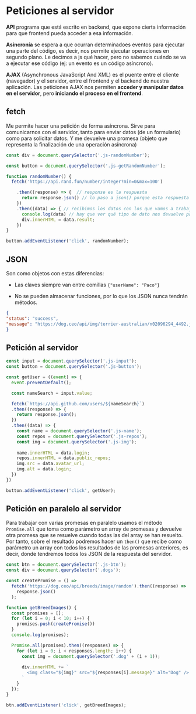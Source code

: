 # Peticiones al servidor

**API** programa que está escrito en backend, que expone cierta información para que frontend pueda acceder a esa información.

**Asincronía** se espera a que ocurran determinadoes eventos para ejecutar una parte del código, es decir, nos permite ejecutar operaciones en segundo plano. Le decimos a js qué hacer, pero no sabemos cuándo se va a ejecutar ese código (ej: un evento es un código asíncrono).

**AJAX** (Asynchronous JavaScript And XML) es el puente entre el cliente (navegador) y el servidor, entre el frontend y el backend de nuestra aplicación. Las peticiones AJAX nos permiten **acceder y manipular datos en el servidor**, pero **iniciando el proceso en el frontend**.

## fetch

Me permite hacer una petición de forma asíncrona. Sirve para comunicarnos con el servidor, tanto para enviar datos (de un formulario) como para solicitar datos. Y me devuelve una promesa (objeto que representa la finalización de una operación asíncrona)

```javascript
const div = document.querySelector('.js-randomNumber');

const button = document.querySelector('.js-getRandomNumber');

function randomNumber() {
  fetch('https://api.rand.fun/number/integer?min=0&max=100')

    .then((response) => {  // response es la respuesta
      return response.json() // lo paso a json() porque esta respuesta me da da en bites y no lo entendemos
    })
    .then((data) => { // recibimos los datos con los que vamos a trabajar
      console.log(data) // hay que ver qué tipo de dato nos devuelve para poder saber cómo pintarlo luego en html o hacer lo que quiera con él...
      div.innerHTML = data.result;
    })
}

button.addEventListener('click', randomNumber);
```

## JSON
Son como objetos con estas diferencias:

- Las claves siempre van entre comillas `{"userName": "Paco"}`

- No se pueden almacenar funciones, por lo que los JSON nunca tendrán métodos.

```JSON
{
"status": "success",
"message": "https://dog.ceo/api/img/terrier-australian/n02096294_4492.jpg"
}
```

## Petición al servidor

```javascript
const input = document.querySelector('.js-input');
const button = document.querySelector('.js-button');

const getUser = ((event) => {
  event.preventDefault();

  const nameSearch = input.value;

  fetch(`https://api.github.com/users/${nameSearch}`)
  .then((response) => {
    return response.json();
  })
  .then((data) => {
    const name = document.querySelector('.js-name');
    const repos = document.querySelector('.js-repos');
    const img = document.querySelector('.js-img'); 
    
    name.innerHTML = data.login;
    repos.innerHTML = data.public_repos;
    img.src = data.avatar_url;
    img.alt = data.login;
  })
})

button.addEventListener('click', getUser);
```

## Petición en paralelo al servidor

Para trabajar con varias promesas en paralelo usamos el método `Promise.all` que toma como parámetro un array de promesas y devuelve otra promesa que se resuelve cuando todas las del array se han resuelto. Por tanto, sobre el resultado podremos hacer un `then()` que recibe como parámetro un array con todos los resultados de las promesas anteriores, es decir, donde tendremos todos los JSON de la respuesta del servidor.

```javascript
const btn = document.querySelector('.js-btn');
const div = document.querySelector('.dogs');

const createPromise = () =>
  fetch('https://dog.ceo/api/breeds/image/random').then((response) =>
    response.json()
  );

function getBreedImages() {
  const promises = [];
  for (let i = 0; i < 10; i++) {
    promises.push(createPromise())
  }
  console.log(promises);

  Promise.all(promises).then((responses) => {
    for (let i = 0; i < responses.length; i++) {
      const img = document.querySelector('.dog' + (i + 1));
      
      div.innerHTML += `
        <img class="${img}" src="${responses[i].message}" alt="Dog" />
      `
    }
  });
}

btn.addEventListener('click', getBreedImages);
```